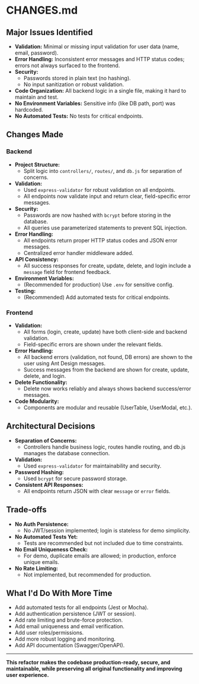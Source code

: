 # CHANGES.md

## Major Issues Identified

- **Validation:** Minimal or missing input validation for user data (name, email, password).
- **Error Handling:** Inconsistent error messages and HTTP status codes; errors not always surfaced to the frontend.
- **Security:**
  - Passwords stored in plain text (no hashing).
  - No input sanitization or robust validation.
- **Code Organization:** All backend logic in a single file, making it hard to maintain and test.
- **No Environment Variables:** Sensitive info (like DB path, port) was hardcoded.
- **No Automated Tests:** No tests for critical endpoints.

## Changes Made

### Backend
- **Project Structure:**
  - Split logic into `controllers/`, `routes/`, and `db.js` for separation of concerns.
- **Validation:**
  - Used `express-validator` for robust validation on all endpoints.
  - All endpoints now validate input and return clear, field-specific error messages.
- **Security:**
  - Passwords are now hashed with `bcrypt` before storing in the database.
  - All queries use parameterized statements to prevent SQL injection.
- **Error Handling:**
  - All endpoints return proper HTTP status codes and JSON error messages.
  - Centralized error handler middleware added.
- **API Consistency:**
  - All success responses for create, update, delete, and login include a `message` field for frontend feedback.
- **Environment Variables:**
  - (Recommended for production) Use `.env` for sensitive config.
- **Testing:**
  - (Recommended) Add automated tests for critical endpoints.

### Frontend
- **Validation:**
  - All forms (login, create, update) have both client-side and backend validation.
  - Field-specific errors are shown under the relevant fields.
- **Error Handling:**
  - All backend errors (validation, not found, DB errors) are shown to the user using Ant Design messages.
  - Success messages from the backend are shown for create, update, delete, and login.
- **Delete Functionality:**
  - Delete now works reliably and always shows backend success/error messages.
- **Code Modularity:**
  - Components are modular and reusable (UserTable, UserModal, etc.).

## Architectural Decisions
- **Separation of Concerns:**
  - Controllers handle business logic, routes handle routing, and db.js manages the database connection.
- **Validation:**
  - Used `express-validator` for maintainability and security.
- **Password Hashing:**
  - Used `bcrypt` for secure password storage.
- **Consistent API Responses:**
  - All endpoints return JSON with clear `message` or `error` fields.

## Trade-offs
- **No Auth Persistence:**
  - No JWT/session implemented; login is stateless for demo simplicity.
- **No Automated Tests Yet:**
  - Tests are recommended but not included due to time constraints.
- **No Email Uniqueness Check:**
  - For demo, duplicate emails are allowed; in production, enforce unique emails.
- **No Rate Limiting:**
  - Not implemented, but recommended for production.

## What I'd Do With More Time
- Add automated tests for all endpoints (Jest or Mocha).
- Add authentication persistence (JWT or session).
- Add rate limiting and brute-force protection.
- Add email uniqueness and email verification.
- Add user roles/permissions.
- Add more robust logging and monitoring.
- Add API documentation (Swagger/OpenAPI).

---

**This refactor makes the codebase production-ready, secure, and maintainable, while preserving all original functionality and improving user experience.** 